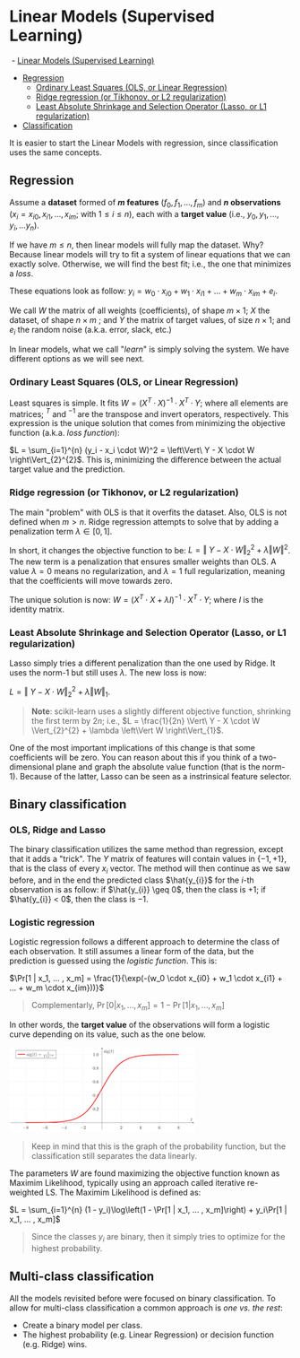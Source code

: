 # Linear Models (Supervised Learning)

 - [Linear Models (Supervised Learning)](#linear-models-supervised-learning)
  - [Regression](#regression)
    - [Ordinary Least Squares (OLS, or Linear Regression)](#ordinary-least-squares-ols-or-linear-regression)
    - [Ridge regression (or Tikhonov, or L2 regularization)](#ridge-regression-or-tikhonov-or-l2-regularization)
    - [Least Absolute Shrinkage and Selection Operator (Lasso, or L1 regularization)](#least-absolute-shrinkage-and-selection-operator-lasso-or-l1-regularization)
  - [Classification](#classification)

It is easier to start the Linear Models with regression, since classification uses the same concepts.

## Regression

Assume a **dataset** formed of **$m$ features** ($f_0, f_1, ... , f_m$) and **$n$ observations** ($x_i = x_{i0}, x_{i1}, ... , x_{im}$; with $1 \leq i \leq n$), each with a **target value** (i.e., $y_0, y_1, ..., y_i, ... y_n$). 

If we have $m \leq n$, then linear models will fully map the dataset. Why? Because linear models will try to fit a system of linear equations that we can exactly solve. Otherwise, we will find the best fit; i.e., the one that minimizes a _loss_.

These equations look as follow: $y_i = w_0 \cdot x_{i0} + w_1 \cdot x_{i1} + ... + w_m \cdot x_{im} + e_i$.

We call $W$ the matrix of all weights (coefficients), of shape $m \times 1$; $X$ the dataset, of shape $n \times m$ ; and $Y$ the matrix of target values, of size $n \times 1$; and $e_i$ the random noise (a.k.a. error, slack, etc.)

In linear models, what we call "_learn_" is simply solving the system. We have different options as we will see next.

### Ordinary Least Squares (OLS, or Linear Regression)

Least squares is simple. It fits $W = (X^T · X)^{-1} · X^T · Y$; where all elements are matrices; $^T$ and $^{-1}$ are the transpose and invert operators, respectively. This expression is the unique solution that comes from minimizing the objective function (a.k.a. _loss function_):

$L = \sum_{i=1}^{n} (y_i - x_i \cdot W)^2 = \left\Vert\ Y - X \cdot W \right\Vert_{2}^{2}$. This is, minimizing the difference between the actual target value and the prediction.

### Ridge regression (or Tikhonov, or L2 regularization)

The main "problem" with OLS is that it overfits the dataset. Also, OLS is not defined when $m > n$. Ridge regression attempts to solve that by adding a penalization term $\lambda \in [0, 1]$.

In short, it changes the objective function to be: $L = \left\Vert\ Y - X \cdot W \right\Vert_{2}^{2} + \lambda \left\Vert W \right\Vert^{2}$. The new term is a penalization that ensures smaller weights than OLS. A value $\lambda = 0$ means no regularization, and $\lambda = 1$ full regularization, meaning that the coefficients will move towards zero.

The unique solution is now: $W = (X^T \cdot X + λI)^{-1} \cdot X^T \cdot Y$; where $I$ is the identity matrix.

### Least Absolute Shrinkage and Selection Operator (Lasso, or L1 regularization)

Lasso simply tries a different penalization than the one used by Ridge. It uses the norm-1 but still uses $\lambda$. The new loss is now:

$L = \Vert\ Y - X \cdot W \Vert_{2}^{2} + \lambda \left\Vert W \right\Vert_{1}$.

> **Note**: scikit-learn uses a slightly different objective function, shrinking the first term by $2n$; i.e., $L = \frac{1}{2n} \Vert\ Y - X \cdot W \Vert_{2}^{2} + \lambda \left\Vert W \right\Vert_{1}$.


One of the most important implications of this change is that some coefficients will be zero. You can reason about this if you think of a two-dimensional plane and graph the absolute value function (that is the norm-1). Because of the latter, Lasso can be seen as a instrinsical feature selector.

## Binary classification

### OLS, Ridge and Lasso

The binary classification utilizes the same method than regression, except that it adds a "trick". The $Y$ matrix of features will contain values in $\{-1, +1\}$, that is the class of every $x_i$ vector. The method will then continue as we saw before, and in the end the predicted class $\hat{y_{i}}$ for the $i$-th observation is as follow: if $\hat{y_{i}} \geq 0$, then the class is $+1$; if $\hat{y_{i}} < 0$, then the class is $-1$.

### Logistic regression

Logistic regression follows a different approach to determine the class of each observation. It still assumes a linear form of the data, but the prediction is guessed using the _logistic function_. This is:

$\Pr[1 | x_1, ... , x_m] = \frac{1}{\exp(-(w_0 \cdot x_{i0} + w_1 \cdot x_{i1} + ... + w_m \cdot x_{im}))}$

> Complementarly, $\Pr[0 | x_1, ... , x_m] = 1- \Pr[1 | x_1, ... , x_m]$

In other words, the **target value** of the observations will form a logistic curve depending on its value, such as the one below. 

![Logistic function](../imgs/01/LogisticFunction.png)
> Keep in mind that this is the graph of the probability function, but the classification still separates the data linearly.

The parameters $W$ are found maximizing the objective function known as Maximim Likelihood, typically using an approach called iterative re-weighted LS. The Maximim Likelihood is defined as:

$L = \sum_{i=1}^{n} (1 - y_i)\log\left(1 - \Pr[1 | x_1, ... , x_m]\right) + y_i\Pr[1 | x_1, ... , x_m]$

> Since the classes $y_i$ are binary, then it simply tries to optimize for the highest probability.

## Multi-class classification

All the models revisited before were focused on binary classification. To allow for multi-class classification a common approach is _one vs. the rest_:
- Create a binary model per class.
- The highest probability (e.g. Linear Regression) or decision function (e.g. Ridge) wins.